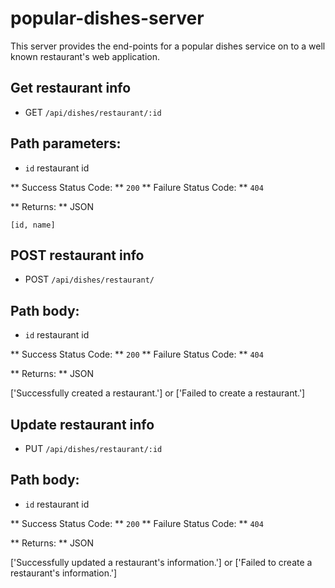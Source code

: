 # popular-dishes-server

This server provides the end-points for a popular dishes service on to a well known restaurant's web application. 

## Get restaurant info

* GET ```/api/dishes/restaurant/:id```

## Path parameters:

* ```id``` restaurant id

** Success Status Code: ** `200`
** Failure Status Code: ** `404`

** Returns: ** JSON

```[id, name]```

## POST restaurant info

* POST ```/api/dishes/restaurant/```

## Path body:

* ```id``` restaurant id

** Success Status Code: ** `200`
** Failure Status Code: ** `404`

** Returns: ** JSON

['Successfully created a restaurant.'] or ['Failed to create a restaurant.']


## Update restaurant info

* PUT ```/api/dishes/restaurant/:id```

## Path body:

* ```id``` restaurant id

** Success Status Code: ** `200`
** Failure Status Code: ** `404`

** Returns: ** JSON

['Successfully updated a restaurant's information.'] or ['Failed to create a restaurant's information.']

